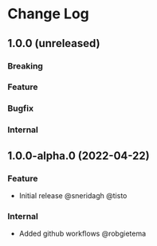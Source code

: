 # Change Log

## 1.0.0 (unreleased)

### Breaking

### Feature

### Bugfix

### Internal

## 1.0.0-alpha.0 (2022-04-22)

### Feature

- Initial release @sneridagh @tisto

### Internal

- Added github workflows @robgietema
